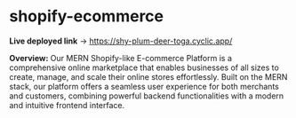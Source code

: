 # shopify-ecommerce

**Live deployed link** -> https://shy-plum-deer-toga.cyclic.app/

**Overview:**
Our MERN Shopify-like E-commerce Platform is a comprehensive online marketplace that enables businesses of all sizes to create, manage, and scale their online stores effortlessly. 
Built on the MERN stack, our platform offers a seamless user experience for both merchants and customers, combining powerful backend functionalities with a modern and intuitive frontend interface.




